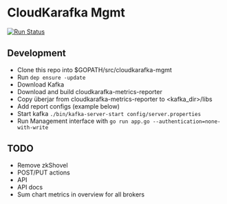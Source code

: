 # CloudKarafka Mgmt

 [![Run Status](https://api.shippable.com/projects/5bab6ccbe8c96c070042aa6c/badge?branch=master)]() 
 
## Development

* Clone this repo into $GOPATH/src/cloudkarafka-mgmt
* Run `dep ensure -update`
* Download Kafka
* Download and build cloudkarafka-metrics-reporter
* Copy überjar from cloudkarafka-metrics-reporter to <kafka_dir>/libs
* Add report configs (example below)
* Start kafka `./bin/kafka-server-start config/server.properties`
* Run Management interface with `go run app.go --authentication=none-with-write`

## TODO

* Remove zkShovel
* POST/PUT actions
* API
* API docs
* Sum chart metrics in overview for all brokers
